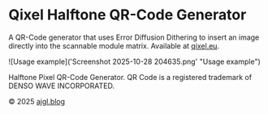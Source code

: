 # Qixel Halftone QR-Code Generator

A QR-Code generator that uses Error Diffusion Dithering to insert an image directly into the scannable module matrix. Available at [qixel.eu](https://qixel.eu).

![Usage example]('Screenshot 2025-10-28 204635.png' "Usage example")

Halftone Pixel QR-Code Generator.
QR Code is a registered trademark
of DENSO WAVE INCORPORATED.

© 2025 [ajgl.blog](https://ajgl.blog)

